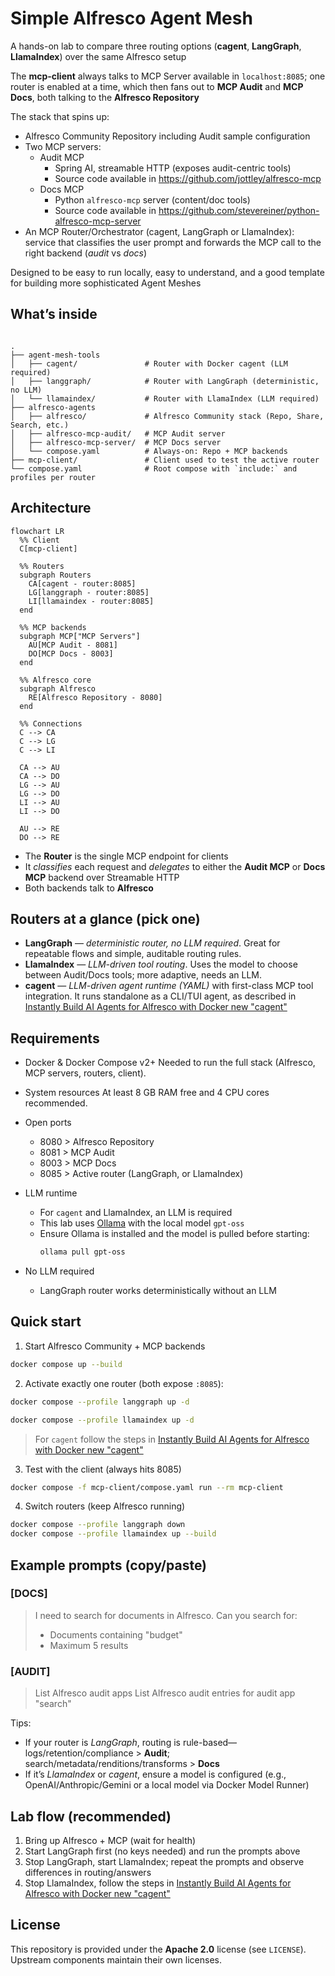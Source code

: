 # Simple Alfresco Agent Mesh

A hands-on lab to compare three routing options (**cagent**, **LangGraph**, **LlamaIndex**) over the same Alfresco setup

The **mcp-client** always talks to MCP Server available in `localhost:8085`; one router is enabled at a time, which then fans out to **MCP Audit** and **MCP Docs**, both talking to the **Alfresco Repository**

The stack that spins up:

* Alfresco Community Repository including Audit sample configuration
* Two MCP servers:
  * Audit MCP
    * Spring AI, streamable HTTP (exposes audit-centric tools)
    * Source code available in https://github.com/jottley/alfresco-mcp
  * Docs MCP
    * Python `alfresco-mcp` server (content/doc tools)
    * Source code available in https://github.com/stevereiner/python-alfresco-mcp-server
* An MCP Router/Orchestrator (cagent, LangGraph or LlamaIndex): service that classifies the user prompt and forwards the MCP call to the right backend (*audit* vs *docs*)

Designed to be easy to run locally, easy to understand, and a good template for building more sophisticated Agent Meshes


## What’s inside

```

.
├── agent-mesh-tools
│   ├── cagent/               # Router with Docker cagent (LLM required)
│   ├── langgraph/            # Router with LangGraph (deterministic, no LLM)
│   └── llamaindex/           # Router with LlamaIndex (LLM required)
├── alfresco-agents
│   ├── alfresco/             # Alfresco Community stack (Repo, Share, Search, etc.)
│   ├── alfresco-mcp-audit/   # MCP Audit server
│   ├── alfresco-mcp-server/  # MCP Docs server
│   └── compose.yaml          # Always-on: Repo + MCP backends
├── mcp-client/               # Client used to test the active router
└── compose.yaml              # Root compose with `include:` and profiles per router

````

## Architecture

```mermaid
flowchart LR
  %% Client
  C[mcp-client]

  %% Routers
  subgraph Routers
    CA[cagent - router:8085]
    LG[langgraph - router:8085]
    LI[llamaindex - router:8085]
  end

  %% MCP backends
  subgraph MCP["MCP Servers"]
    AU[MCP Audit - 8081]
    DO[MCP Docs - 8003]
  end

  %% Alfresco core
  subgraph Alfresco
    RE[Alfresco Repository - 8080]
  end

  %% Connections
  C --> CA
  C --> LG
  C --> LI

  CA --> AU
  CA --> DO
  LG --> AU
  LG --> DO
  LI --> AU
  LI --> DO

  AU --> RE
  DO --> RE
````

* The **Router** is the single MCP endpoint for clients
* It *classifies* each request and *delegates* to either the **Audit MCP** or **Docs MCP** backend over Streamable HTTP
* Both backends talk to **Alfresco**

## Routers at a glance (pick one)

* **LangGraph** — *deterministic router, no LLM required*. Great for repeatable flows and simple, auditable routing rules.
* **LlamaIndex** — *LLM-driven tool routing*. Uses the model to choose between Audit/Docs tools; more adaptive, needs an LLM.
* **cagent** — *LLM-driven agent runtime (YAML)* with first-class MCP tool integration. It runs standalone as a CLI/TUI agent, as described in [Instantly Build AI Agents for Alfresco with Docker new "cagent"](https://connect.hyland.com/t5/alfresco-blog/instantly-build-ai-agents-for-alfresco-with-docker-new-quot/ba-p/492609)

## Requirements

- Docker & Docker Compose v2+
  Needed to run the full stack (Alfresco, MCP servers, routers, client).

- System resources
  At least 8 GB RAM free and 4 CPU cores recommended.

- Open ports
  - 8080 > Alfresco Repository  
  - 8081 > MCP Audit  
  - 8003 > MCP Docs  
  - 8085 > Active router (LangGraph, or LlamaIndex)

- LLM runtime
  - For `cagent` and LlamaIndex, an LLM is required
  - This lab uses [Ollama](https://ollama.ai/) with the local model `gpt-oss`
  - Ensure Ollama is installed and the model is pulled before starting:
    ```bash
    ollama pull gpt-oss
    ```

- No LLM required
  - LangGraph router works deterministically without an LLM

## Quick start

1. Start Alfresco Community + MCP backends

```bash
docker compose up --build
```

2. Activate exactly one router (both expose `:8085`):

```bash
docker compose --profile langgraph up -d
```

```bash
docker compose --profile llamaindex up -d
```

> For `cagent` follow the steps in [Instantly Build AI Agents for Alfresco with Docker new "cagent"](https://connect.hyland.com/t5/alfresco-blog/instantly-build-ai-agents-for-alfresco-with-docker-new-quot/ba-p/492609)

3. Test with the client (always hits 8085)

```bash
docker compose -f mcp-client/compose.yaml run --rm mcp-client
```

4. Switch routers (keep Alfresco running)

```bash
docker compose --profile langgraph down
docker compose --profile llamaindex up --build
```

## Example prompts (copy/paste)

### \[DOCS]

> I need to search for documents in Alfresco. Can you search for:
>
> * Documents containing "budget"
> * Maximum 5 results

### \[AUDIT]

> List Alfresco audit apps
> List Alfresco audit entries for audit app "search"

Tips:

* If your router is *LangGraph*, routing is rule-based—logs/retention/compliance > **Audit**; search/metadata/renditions/transforms > **Docs**
* If it’s *LlamaIndex* or *cagent*, ensure a model is configured (e.g., OpenAI/Anthropic/Gemini or a local model via Docker Model Runner)

## Lab flow (recommended)

1. Bring up Alfresco + MCP (wait for health)
2. Start LangGraph first (no keys needed) and run the prompts above
3. Stop LangGraph, start LlamaIndex; repeat the prompts and observe differences in routing/answers
4. Stop LlamaIndex, follow the steps in [Instantly Build AI Agents for Alfresco with Docker new "cagent"](https://connect.hyland.com/t5/alfresco-blog/instantly-build-ai-agents-for-alfresco-with-docker-new-quot/ba-p/492609)


## License

This repository is provided under the **Apache 2.0** license (see `LICENSE`).
Upstream components maintain their own licenses.